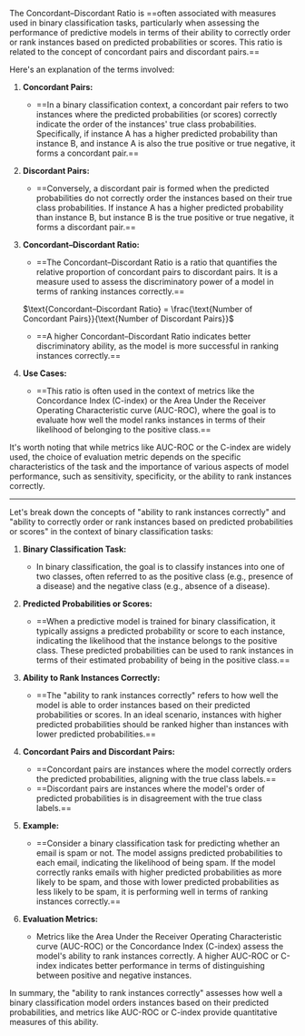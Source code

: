 The Concordant–Discordant Ratio is ==often associated with measures used in binary classification tasks, particularly when assessing the performance of predictive models in terms of their ability to correctly order or rank instances based on predicted probabilities or scores. This ratio is related to the concept of concordant pairs and discordant pairs.==

Here's an explanation of the terms involved:

1. **Concordant Pairs:**
   - ==In a binary classification context, a concordant pair refers to two instances where the predicted probabilities (or scores) correctly indicate the order of the instances' true class probabilities. Specifically, if instance A has a higher predicted probability than instance B, and instance A is also the true positive or true negative, it forms a concordant pair.==

2. **Discordant Pairs:**
   - ==Conversely, a discordant pair is formed when the predicted probabilities do not correctly order the instances based on their true class probabilities. If instance A has a higher predicted probability than instance B, but instance B is the true positive or true negative, it forms a discordant pair.==

3. **Concordant–Discordant Ratio:**
   - ==The Concordant–Discordant Ratio is a ratio that quantifies the relative proportion of concordant pairs to discordant pairs. It is a measure used to assess the discriminatory power of a model in terms of ranking instances correctly.==

   $\text{Concordant–Discordant Ratio} = \frac{\text{Number of Concordant Pairs}}{\text{Number of Discordant Pairs}}$

   - ==A higher Concordant–Discordant Ratio indicates better discriminatory ability, as the model is more successful in ranking instances correctly.==

4. **Use Cases:**
   - ==This ratio is often used in the context of metrics like the Concordance Index (C-index) or the Area Under the Receiver Operating Characteristic curve (AUC-ROC), where the goal is to evaluate how well the model ranks instances in terms of their likelihood of belonging to the positive class.==

It's worth noting that while metrics like AUC-ROC or the C-index are widely used, the choice of evaluation metric depends on the specific characteristics of the task and the importance of various aspects of model performance, such as sensitivity, specificity, or the ability to rank instances correctly.

---

Let's break down the concepts of "ability to rank instances correctly" and "ability to correctly order or rank instances based on predicted probabilities or scores" in the context of binary classification tasks:

1. **Binary Classification Task:**
   - In binary classification, the goal is to classify instances into one of two classes, often referred to as the positive class (e.g., presence of a disease) and the negative class (e.g., absence of a disease).

2. **Predicted Probabilities or Scores:**
   - ==When a predictive model is trained for binary classification, it typically assigns a predicted probability or score to each instance, indicating the likelihood that the instance belongs to the positive class. These predicted probabilities can be used to rank instances in terms of their estimated probability of being in the positive class.==

3. **Ability to Rank Instances Correctly:**
   - ==The "ability to rank instances correctly" refers to how well the model is able to order instances based on their predicted probabilities or scores. In an ideal scenario, instances with higher predicted probabilities should be ranked higher than instances with lower predicted probabilities.==

4. **Concordant Pairs and Discordant Pairs:**
   - ==Concordant pairs are instances where the model correctly orders the predicted probabilities, aligning with the true class labels.==
   - ==Discordant pairs are instances where the model's order of predicted probabilities is in disagreement with the true class labels.==

5. **Example:**
   - ==Consider a binary classification task for predicting whether an email is spam or not. The model assigns predicted probabilities to each email, indicating the likelihood of being spam. If the model correctly ranks emails with higher predicted probabilities as more likely to be spam, and those with lower predicted probabilities as less likely to be spam, it is performing well in terms of ranking instances correctly.==

6. **Evaluation Metrics:**
   - Metrics like the Area Under the Receiver Operating Characteristic curve (AUC-ROC) or the Concordance Index (C-index) assess the model's ability to rank instances correctly. A higher AUC-ROC or C-index indicates better performance in terms of distinguishing between positive and negative instances.

In summary, the "ability to rank instances correctly" assesses how well a binary classification model orders instances based on their predicted probabilities, and metrics like AUC-ROC or C-index provide quantitative measures of this ability.